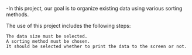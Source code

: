 -In this project, our goal is to organize existing data using various sorting methods.

The use of this project includes the following steps:

	The data size must be selected.
	A sorting method must be chosen.
	It should be selected whether to print the data to the screen or not.